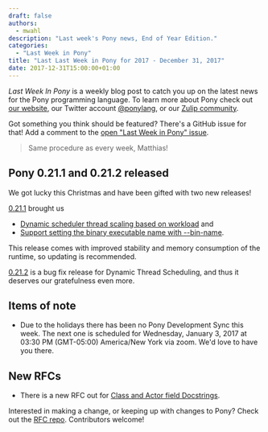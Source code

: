 ```yaml
---
draft: false
authors:
  - mwahl
description: "Last week's Pony news, End of Year Edition."
categories:
  - "Last Week in Pony"
title: "Last Last Week in Pony for 2017 - December 31, 2017"
date: 2017-12-31T15:00:00+01:00
---
```

_Last Week In Pony_ is a weekly blog post to catch you up on the latest news for the Pony programming language. To learn more about Pony check out [our website](https://ponylang.io), our Twitter account [@ponylang](https://twitter.com/ponylang), or our [Zulip community](https://ponylang.zulipchat.com).

Got something you think should be featured? There's a GitHub issue for that! Add a comment to the [open "Last Week in Pony" issue](https://github.com/ponylang/ponylang.github.io/issues?q=is%3Aissue+is%3Aopen+label%3Alast-week-in-pony).
<!-- more -->

 > Same procedure as every week, Matthias!

## Pony 0.21.1 and 0.21.2 released

We got lucky this Christmas and have been gifted with two new releases!

[0.21.1](https://www.ponylang.io/blog/2017/12/0.21.1-released/) brought us

* [Dynamic scheduler thread scaling based on workload](https://github.com/ponylang/ponyc/pull/2386) and
* [Support setting the binary executable name with --bin-name](https://github.com/ponylang/ponyc/pull/2430).

This release comes with improved stability and memory consumption of the runtime, so updating is recommended.

[0.21.2](https://www.ponylang.io/blog/2017/12/0.21.2-released/) is a bug fix release for Dynamic Thread Scheduling, and thus it deserves our gratefulness even more.

## Items of note

* Due to the holidays there has been no Pony Development Sync this week. The next one is scheduled for Wednesday, January 3, 2017 at 03:30 PM (GMT-05:00) America/New York via zoom. We'd love to have you there.

## New RFCs

* There is a new RFC out for [Class and Actor field Docstrings](https://github.com/ponylang/rfcs/pull/115).

Interested in making a change, or keeping up with changes to Pony? Check out the [RFC repo](https://github.com/ponylang/rfcs). Contributors welcome!
